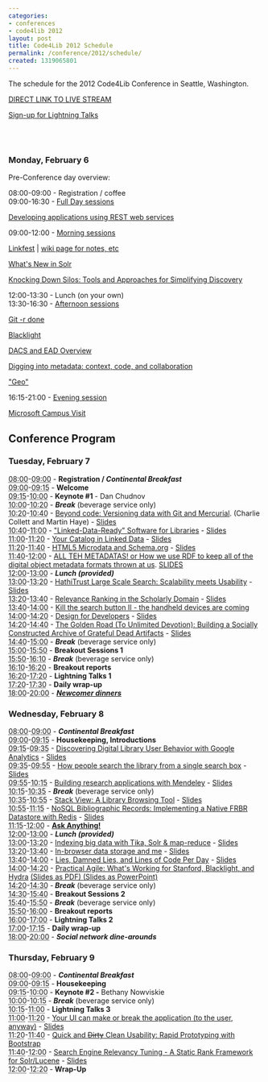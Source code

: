 ```yaml
---
categories:
- conferences
- code4lib 2012
layout: post
title: Code4Lib 2012 Schedule
permalink: /conference/2012/schedule/
created: 1319065801
---
```

<p>The schedule for the 2012 Code4Lib Conference in Seattle, Washington.</p>

<p><a href="http://www.livestream.com/code4lib">DIRECT LINK TO LIVE STREAM</a></p><p><a href="http://wiki.code4lib.org/index.php/2012_Lightning_Talks_Signup">Sign-up for Lightning Talks</a></p>
<br />
<br/>

<p id="preconf">
<h3><span class="date">Monday, February 6</span></h3></p>


<dl class="day">
  <p><span class="date">Pre-Conference day overview:</span></p>
  <dt class="vevent" id="hcal01">08:00-09:00 - <span class="summary">Registration / coffee</span></dt>

  <dt class="vevent" id="hcal06">09:00-16:30 - <span class="summary"><a href="http://wiki.code4lib.org/index.php/2012_preconference_proposals#Full_Day">Full Day sessions</a></span></dt>

<a href="http://wiki.code4lib.org/index.php/2012_preconference_proposals#Developing_applications_using_REST_web_services">Developing applications using REST web services</a>

  <dt class="vevent" id="hcal02">09:00-12:00 - <span class="summary"><a href="http://wiki.code4lib.org/index.php/2012_preconference_proposals#Half_Day_Morning">Morning sessions</a></span></dt>

<a href="http://wiki.code4lib.org/index.php/2012_preconference_proposals#Linkfest">Linkfest</a> | <a href="http://wiki.code4lib.org/index.php/2012_Linkfest_Preconference">wiki page for notes, etc</a>

<a href="http://wiki.code4lib.org/index.php/2012_preconference_proposals#What.27s_New_in_Solr">What's New in Solr</a>

<a href="http://wiki.code4lib.org/index.php/2012_preconference_proposals#Knocking_Down_Silos:_Tools_and_Approaches_for_Simplifying_Discovery">Knocking Down Silos: Tools and Approaches for Simplifying Discovery</a>

  <dt class="vevent" id="hcal03">12:00-13:30 - <span class="summary">Lunch (on your own)</span></dt>
  <dt class="vevent" id="hcal04">13:30-16:30 - <span class="summary"><a href="http://wiki.code4lib.org/index.php/2012_preconference_proposals#Half_Day_Afternoon">Afternoon sessions</a></span></dt>

<a href="http://wiki.code4lib.org/index.php/2012_preconference_proposals#Git_-r_done">Git -r done</a>

<a href="http://wiki.code4lib.org/index.php/2012_preconference_proposals#Blacklight">Blacklight</a>

<a href="http://wiki.code4lib.org/index.php/2012_preconference_proposals#DACS_and_EAD_Overview">DACS and EAD Overview</a>

<a href="http://wiki.code4lib.org/index.php/2012_preconference_proposals#Digging_into_metadata:_context.2C_code.2C_and_collaboration">Digging into metadata: context, code, and collaboration</a>

<a href="http://wiki.code4lib.org/index.php/2012_preconference_proposals#.22Geo.22">"Geo"</a>

<dt class="vevent" id="hcal05">16:15-21:00 - <span class="summary"><a href="http://wiki.code4lib.org/index.php/2012_preconference_proposals#Half-day_Evening">Evening session</a></span></dt>

<a href="http://wiki.code4lib.org/index.php/2012_preconference_proposals#Microsoft_Campus_Visit">Microsoft Campus Visit</a>

</dl>
<h2 id="conf"><strong>Conference Program</strong></h2>
<h3><span class="date">Tuesday, February 7</span></h3>
<dl class="day">
  <dt class="vevent" id="hcal05"><abbr class="dtstart" title="2012-02-07T08:00:00-08:00">08:00</abbr>-<abbr class="dtend" title="2012-02-07T09:00:00-08:00">09:00</abbr> - <span class="summary"><strong>Registration / <em>Continental Breakfast</em></strong></span></dt>
  <dt class="vevent" id="hcal06"><abbr class="dtstart" title="2012-02-07T09:00:00-08:00">09:00</abbr>-<abbr class="dtend" title="2012-02-07T09:15:00-08:00">09:15</abbr> - <span class="summary"><strong>Welcome</strong></span></dt>
  <dt class="vevent" id="hcal07"><abbr class="dtstart" title="2012-02-07T09:15:00-08:00">09:15</abbr>-<abbr class="dtend" title="2012-02-07T10:00:00-08:00">10:00</abbr> - <span class="summary"><strong>Keynote #1</strong> - Dan Chudnov</span></dt>
  <dt class="vevent" id="hcal08"><abbr class="dtstart" title="2012-02-07T10:00:00-08:00">10:00</abbr>-<abbr class="dtend" title="2012-02-07T10:20:00-08:00">10:20</abbr> - <span class="summary"><strong><em>Break</em></strong> (beverage service only)</span></dt>
  <dt class="vevent" id="hcal09"><abbr class="dtstart" title="2012-02-07T10:20:00-08:00">10:20</abbr>-<abbr class="dtend" title="2012-02-07T10:40:00-08:00">10:40</abbr> - <span class="summary"><a href="/conference/2012/collett">Beyond code: Versioning data with Git and Mercurial</a>.</span> (Charlie Collett and Martin Haye) - <a href="http://code4lib.org/files/git-merc4.ppt">Slides</a></dt>
  <dt class="vevent" id="hcal10"><abbr class="dtstart" title="2012-02-07T10:40:00-08:00">10:40</abbr>-<abbr class="dtend" title="2012-02-07T11:00:00-08:00">11:00</abbr> - <span class="summary"><a href="/conference/2012/bowen">"Linked-Data-Ready" Software for Libraries</a> - <a href="http://code4lib.org/files/bowencode4lib2012Feb7.pptx">Slides</a></span></dt>
  <dt class="vevent" id="hcal11"><abbr class="dtstart" title="2012-02-07T11:00:00-08:00">11:00</abbr>-<abbr class="dtend" title="2012-02-07T11:20:00-08:00">11:20</abbr> - <span class="summary"><a href="/conference/2012/johnson">Your Catalog in Linked Data</a> - <a href="http://achelo.us/talks/marc2rdf/">Slides</a></span></dt>
  <dt class="vevent" id="hcal12"><abbr class="dtstart" title="2012-02-07T11:20:00-08:00">11:20</abbr>-<abbr class="dtend" title="2012-02-07T11:40:00-08:00">11:40</abbr> - <span class="summary"><a href="/conference/2012/ronallo">HTML5 Microdata and Schema.org</a> - <a href="http://jronallo.github.com/blog/code4lib-presentation-on-html5-microdata-and-schema-dot-org-slides/">Slides</a></span></dt>
  <dt class="vevent" id="hcal13"><abbr class="dtstart" title="2012-02-07T11:40:00-08:00">11:40</abbr>-<abbr class="dtend" title="2012-02-07T12:00:00-08:00">12:00</abbr> - <span class="summary"><a href="/conference/2012/fleming">ALL TEH METADATAS! or How we use RDF to keep all of the digital object metadata formats thrown at us</a>.  <a href="http://dl.dropbox.com/u/6923768/Work/ALL%20TEH%20METADATAS%20v11.pptx">SLIDES</a></span></dt>
  <dt class="vevent" id="hcal14"><abbr class="dtstart" title="2012-02-07T12:00:00-08:00">12:00</abbr>-<abbr class="dtend" title="2012-02-07T13:00:00-08:00">13:00</abbr> - <span class="summary"><strong><em>Lunch (provided)</em></strong></span></dt>
  <dt class="vevent" id="hcal15"><abbr class="dtstart" title="2012-02-07T13:00:00-08:00">13:00</abbr>-<abbr class="dtend" title="2012-02-07T13:20:00-08:00">13:20</abbr> - <span class="summary"><a href="/conference/2012/burton-west">HathiTrust Large Scale Search: Scalability meets Usability</a> - <a href="http://www.hathitrust.org/documents/HathiTrust-Code4Lib-201202.pptx">Slides</a></span></dt>
  <dt class="vevent" id="hcal16"><abbr class="dtstart" title="2012-02-07T13:20:00-08:00">13:20</abbr>-<abbr class="dtend" title="2012-02-07T13:40:00-08:00">13:40</abbr> - <span class="summary"><a href="/conference/2012/sadeh">Relevance  Ranking in the Scholarly Domain</a> - <a href="http://code4lib.org/files/relevance ranking Code4Lib f.pptx">Slides</a></span></dt>
  <dt class="vevent" id="hcal17"><abbr class="dtstart" title="2012-02-07T13:40:00-08:00">13:40</abbr>-<abbr class="dtend" title="2012-02-07T14:00:00-08:00">14:00</abbr> - <span class="summary"><a href="/conference/2012/thogersen">Kill  the search button II - the handheld devices are coming</a></span></dt>
  <dt class="vevent" id="hcal18"><abbr class="dtstart" title="2012-02-07T14:00:00-08:00">14:00</abbr>-<abbr class="dtend" title="2012-02-07T14:20:00-08:00">14:20</abbr> - <span class="summary"><a href="/conference/2012/kurt">Design for Developers</a> - <a href="http://code4lib.org/files/design4devs.pptx">Slides</a></span></dt>
  <dt class="vevent" id="hcal19"><abbr class="dtstart" title="2012-02-07T14:20:00-08:00">14:20</abbr>-<abbr class="dtend" title="2012-02-07T14:40:00-08:00">14:40</abbr> - <span class="summary"><a href="/conference/2012/chandler">The Golden Road (To Unlimited Devotion): Building a Socially Constructed Archive of Grateful Dead Artifacts</a> - <a href="http://prezi.com/u1s_jnrj9s6r/code4lib-2010-the-golden-road/">Slides</a></span></dt>
  <dt class="vevent" id="hcal20"><abbr class="dtstart" title="2012-02-07T14:40:00-08:00">14:40</abbr>-<abbr class="dtend" title="2012-02-07T15:00:00-08:00">15:00</abbr> - <span class="summary"><strong><em>Break</em></strong> (beverage service only)</span></dt>
  <dt class="vevent" id="hcal21"><abbr class="dtstart" title="2012-02-07T15:00:00-08:00">15:00</abbr>-<abbr class="dtend" title="2012-02-07T15:50:00-08:00">15:50</abbr> - <span class="summary"><strong>Breakout Sessions 1</strong></span></dt>
    <dt class="vevent" id="hcal210"><abbr class="dtstart" title="2012-02-07T15:50:00-08:00">15:50</abbr>-<abbr class="dtend" title="2012-02-07T16:10:00-08:00">16:10</abbr> - <span class="summary"><strong><em>Break</em></strong> (beverage service only)</span></dt>
  <dt class="vevent" id="hcal22"><abbr class="dtstart" title="2012-02-07T16:10:00-08:00">16:10</abbr>-<abbr class="dtend" title="2012-02-07T16:20:00-08:00">16:20</abbr> - <span class="summary"><strong>Breakout reports</strong></span></dt>
  <dt class="vevent" id="hcal23"><abbr title="2012-02-07T16:20:00-08:00" class="dtstart">16:20</abbr>-<abbr class="dtend" title="2012-02-07T17:20:00-08:00">17:20</abbr> - <span class="summary"><strong>Lightning Talks 1</strong></span></dt>

  <dt class="vevent" id="hcal230"><abbr title="2012-02-07T17:20:00-08:00" class="dtstart">17:20</abbr>-<abbr class="dtend" title="2012-02-07T17:30:00-08:00">17:30</abbr> - <span class="summary"><strong>Daily wrap-up</strong></span></dt>
  <dt class="vevent" id="hcal24"><abbr title="2012-02-07T18:00:00-08:00" class="dtstart">18:00</abbr>-<abbr class="dtend" title="2012-02-07T20:00:00-08:00">20:00</abbr> - <span class="summary"><strong><em><a href="http://wiki.code4lib.org/index.php/2012_c4l2012_social_activities#Newcomer_dinner_Tuesday">Newcomer dinners</a></em></strong></span></dt>
</dl>
<h3><span class="date">Wednesday, February 8</span></h3>
<dl class="day">
  <dt class="vevent" id="hcal25"><abbr class="dtstart" title="2012-02-08T08:00:00-08:00">08:00</abbr>-<abbr class="dtend" title="2012-02-08T09:00:00-08:00">09:00</abbr> - <span class="summary"><strong><em>Continental Breakfast</em></strong></span></dt>
  <dt class="vevent" id="hcal26"><abbr class="dtstart" title="2010-02-23T09:00:00-08:00">09:00</abbr>-<abbr class="dtend" title="2010-02-23T09:15:00-08:00">09:15</abbr> - <span class="summary"><strong>Housekeeping, Introductions</strong></span></dt>
  <dt class="vevent" id="hcal27"><abbr class="dtstart" title="2012-02-08T09:15:00-08:00">09:15</abbr>-<abbr class="dtend" title="2012-02-08T09:35:00-08:00">09:35</abbr> - <span class="summary"><a href="/conference/2012/hess">Discovering Digital Library User Behavior with Google Analytics</a> - <a href="http://code4lib.org/files/GoogleAnalyticscode4libpres.pptx">Slides</a></span></dt>
  <dt class="vevent" id="hcal28"><abbr class="dtstart" title="2012-02-08T09:35:00-08:00">09:35</abbr>-<abbr class="dtend" title="2012-02-08T09:55:00-08:00">09:55</abbr> - <span class="summary"><a href="/conference/2012/lown">How people search the library from a single search box</a> - <a href="http://code4lib.org/files/LownCode4Lib2012.pptx">Slides</a></span></dt>
  <dt class="vevent" id="hcal29"><abbr class="dtstart" title="2012-02-08T09:55:00-08:00">09:55</abbr>-<abbr class="dtend" title="2012-02-08T10:15:00-08:00">10:15</abbr> - <span class="summary"><a href="/conference/2012/gunn">Building research applications with Mendeley</a> - <a href="http://code4lib.org/files/Code4Lib2012WilliamGunn.pptx">Slides</a></span></dt>
  <dt class="vevent" id="hcal30"><abbr class="dtstart" title="2012-02-08T10:15:00-08:00">10:15</abbr>-<abbr class="dtend" title="2012-02-08T10:35:00-08:00">10:35</abbr> - <span class="summary"><strong><em>Break</em></strong> (beverage service only)</span></dt>
  <dt class="vevent" id="hcal31"><abbr class="dtstart" title="2012-02-08T10:35:00-08:00">10:35</abbr>-<abbr class="dtend" title="2012-02-08T10:55:00-08:00">10:55</abbr> - <span class="summary"><a href="/conference/2012/cain">Stack View: A Library Browsing Tool</a> - <a href="http://librarylab.law.harvard.edu/projects/stackview/code4lib/">Slides</a></span></dt>
  <dt class="vevent" id="hcal32"><abbr class="dtstart" title="2012-02-08T10:55:00-08:00">10:55</abbr>-<abbr class="dtend" title="2012-02-08T11:15:00-08:00">11:15</abbr> - <span class="summary"><a href="/conference/2012/nelson">NoSQL Bibliographic Records: Implementing a Native FRBR Datastore with Redis</a> - <a href="http://discovery.coloradocollege.edu/code4lib/">Slides</a></span></dt>
  <dt class="vevent" id="hcal33"><abbr class="dtstart" title="2012-02-08T11:15:00-08:00">11:15</abbr>-<abbr class="dtend" title="2012-02-08T12:00:00-08:00">12:00</abbr> - <span class="summary"><strong><a href="/conference/2012/ask">Ask Anything!</a></strong></span></dt>
  <dt class="vevent" id="hcal34"><abbr class="dtstart" title="2012-02-08T12:00:00-08:00">12:00</abbr>-<abbr class="dtend" title="2012-02-08T13:00:00-08:00">13:00</abbr> - <span class="summary"><strong><em>Lunch (provided)</em></strong></span></dt>
  <dt class="vevent" id="hcal35"><abbr class="dtstart" title="2012-02-08T13:00:00-08:00">13:00</abbr>-<abbr class="dtend" title="2012-02-08T13:20:00-08:00">13:20</abbr> - <span class="summary"><a href="/conference/2012/fisher">Indexing big data with Tika, Solr & map-reduce</a> - <a href="http://code4lib.org/files/c4l-2012-indexing-bigdata.pdf">Slides</a></span></dt>
  <dt class="vevent" id="hcal36"><abbr class="dtstart" title="2012-02-08T13:20:00-08:00">13:20</abbr>-<abbr class="dtend" title="2012-02-08T13:40:00-08:00">13:40</abbr> - <span class="summary"><a href="/conference/2012/casden">In-browser data storage and me</a> - <a href="http://code4lib.org/files/Casden-Code4Lib-2012-presentation-slides.pptx">Slides</a></span></dt>
  <dt class="vevent" id="hcal37"><abbr class="dtstart" title="2012-02-08T13:40:00-08:00">13:40</abbr>-<abbr class="dtend" title="2012-02-08T14:00:00-08:00">14:00</abbr> - <span class="summary"><a href="/conference/2012/stuart">Lies, Damned Lies, and Lines of Code Per Day</a> - <a href="http://tastyhat.com/code4lib/lies_damned_lies_with_notes.pdf">Slides</a></span></dt>
  <dt class="vevent" id="hcal38"><abbr class="dtstart" title="2012-02-08T14:00:00-08:00">14:00</abbr>-<abbr class="dtend" title="2012-02-08T14:20:00-08:00">14:20</abbr> - <span class="summary"><a href="/conference/2012/dushay">Practical Agile: What's Working for Stanford, Blacklight, and Hydra</a> <a href="http://www.stanford.edu/~ndushay/code4lib2012/practical agile c4l 2012.pdf"> (Slides as PDF) </a><a href="http://www.stanford.edu/~ndushay/code4lib2012/practical agile c4l 2012.pptx"> (Slides as PowerPoint) </a></span></dt>
  <dt class="vevent" id="hcal39"><abbr class="dtstart" title="2012-02-08T14:20:00-08:00">14:20</abbr>-<abbr class="dtend" title="2012-02-08T14:30:00-08:00">14:30</abbr> -<span class="summary"><em><strong> Break</strong></em> (beverage service only) </span></dt>
  <dt class="vevent" id="hcal40"><abbr class="dtstart" title="2012-02-08T14:30:00-08:00">14:30</abbr>-<abbr class="dtend" title="2012-02-08T15:40:00-08:00">15:40</abbr> - <span class="summary"><strong>Breakout Sessions 2</strong></span></dt>
   <dt class="vevent" id="hcal401"><abbr class="dtstart" title="2012-02-08T15:40:00-08:00">15:40</abbr>-<abbr class="dtend" title="2012-02-08T15:50:00-08:00">15:50</abbr> - <span class="summary"><strong><em>Break</em></strong> (beverage service only)</span></dt>
    <dt class="vevent" id="hcal402"><abbr class="dtstart" title="2012-02-08T15:50:00-08:00">15:50</abbr>-<abbr class="dtend" title="2012-02-08T16:00:00-08:00">16:00</abbr> - <span class="summary"><strong>Breakout reports</strong></span></dt>
  <dt class="vevent" id="hcal41"><abbr class="dtstart" title="2012-02-08T16:00:00-08:00">16:00</abbr>-<abbr class="dtend" title="2012-02-08T17:00:00-08:00">17:00</abbr> - <span class="summary"><strong>Lightning Talks 2</strong></span></dt>
  <dt class="vevent" id="hcal42"><abbr title="2010-02-23T17:00:00-08:00" class="dtstart">17:00</abbr>-<abbr class="dtend" title="2012-02-08T17:15:00-08:00">17:15</abbr> - <span class="summary"><strong>Daily wrap-up</strong></span></dt>
  <dt class="vevent" id="hcal43"><abbr title="2010-02-23T18:00:00-08:00" class="dtstart">18:00</abbr>-<abbr class="dtend" title="2012-02-08T20:00:00-08:00">20:00</abbr> - <span class="summary"><strong><em>Social network dine-arounds</em></strong></span></dt>
</dl>
<h3><span class="date">Thursday, February 9</span></h3>
<dl class="day">
  <dt class="vevent" id="hcal44"><abbr class="dtstart" title="2012-02-09T08:00:00-08:00">08:00</abbr>-<abbr class="dtend" title="2012-02-09T09:00:00-08:00">09:00</abbr> - <span class="summary"><strong><em>Continental Breakfast</em></strong></span></dt>
  <dt class="vevent" id="hcal45"><abbr class="dtstart" title="2010-02-23T09:00:00-08:00">09:00</abbr>-<abbr class="dtend" title="2010-02-23T09:15:00-08:00">09:15</abbr> - <span class="summary"><strong>Housekeeping</strong></span></dt>
  <dt class="vevent" id="hcal46"><abbr class="dtstart" title="2012-02-09T09:15:00-08:00">09:15</abbr>-<abbr class="dtend" title="2012-02-09T10:00:00-08:00">10:00</abbr> - <strong>Keynote #2 -</strong> Bethany Nowviskie</dt>
  <dt class="vevent" id="hcal47"><abbr class="dtstart" title="2012-02-09T10:00:00-08:00">10:00</abbr>-<abbr class="dtend" title="2012-02-09T10:15:00-08:00">10:15</abbr> - <span class="summary"><strong><em>Break</em></strong> (beverage service only)</span></dt>
  <dt class="vevent" id="hcal48"><abbr class="dtstart" title="2012-02-09T10:15:00-08:00">10:15</abbr>-<abbr class="dtend" title="2012-02-09T11:00:00-08:00">11:00</abbr> - <span class="summary"><strong>Lightning Talks 3</strong></span></dt>
  <dt class="vevent" id="hcal49"><abbr class="dtstart" title="2012-02-09T11:00:00-08:00">11:00</abbr>-<abbr class="dtend" title="2012-02-09T11:20:00-08:00">11:20</abbr> - <span class="summary"><a href="/conference/2012/schaaf">Your UI can make or break the application (to the user, anyway)</a> - <a href="http://code4lib.org/files/RobinSchaaf.pptx">Slides</a></span></dt>
  <dt class="vevent" id="hcal50"><abbr class="dtstart" title="2012-02-09T11:20:00-08:00">11:20</abbr>-<abbr class="dtend" title="2012-02-09T11:40:00-08:00">11:40</abbr> - <span class="summary"><a href="/conference/2012/ellis">Quick and <del>Dirty</del> Clean Usability: Rapid Prototyping with Bootstrap</a></span></dt>
  <dt class="vevent" id="hcal51"><abbr class="dtstart" title="2012-02-09T11:40:00-08:00">11:40</abbr>-<abbr class="dtend" title="2012-02-09T12:00:00-08:00">12:00</abbr> - <span class="summary"><a href="/conference/2012/schultz">Search  Engine Relevancy Tuning - A Static Rank Framework for Solr/Lucene</a> - <a href="http://code4lib.org/files/code4libSchultz.pptx">Slides</a></span></dt>
  <dt class="vevent" id="hcal53"><abbr class="dtstart" title="2012-02-09T12:20:00-08:00">12:00</abbr>-<abbr class="dtend" title="2012-02-09T12:30:00-08:00">12:20</abbr> - <span class="summary"><strong>Wrap-Up</strong></span></dt>
</dl>
<!--break-->
